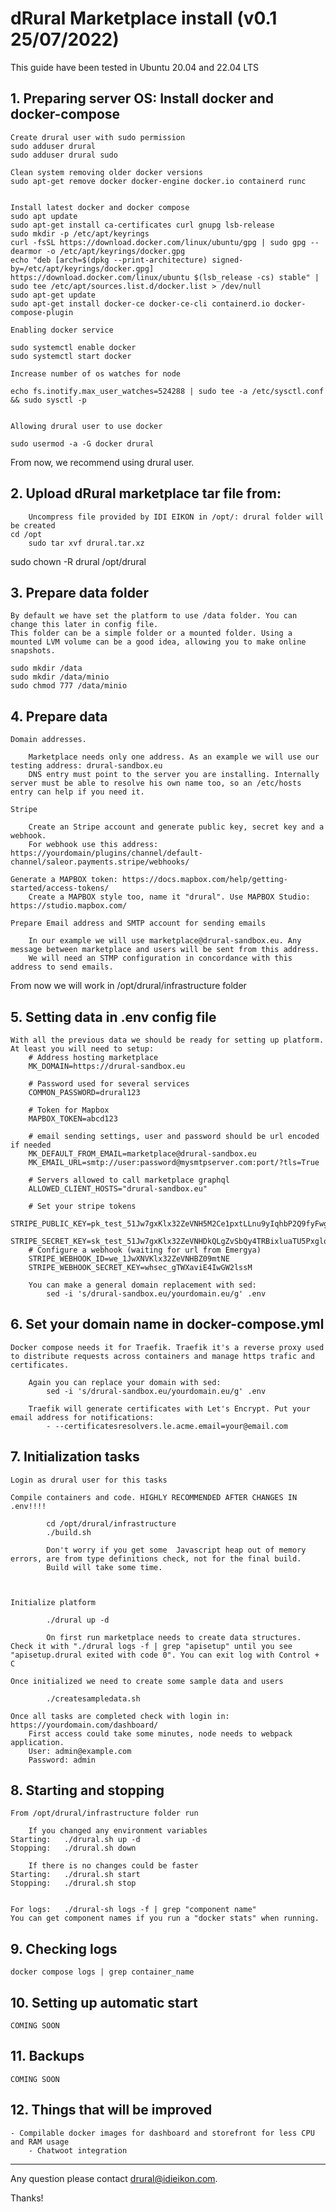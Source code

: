 # dRural Marketplace install (v0.1 25/07/2022)

This guide have been tested in Ubuntu 20.04 and 22.04 LTS

## 1. Preparing server OS: Install docker and docker-compose

    Create drural user with sudo permission
    sudo adduser drural
    sudo adduser drural sudo

    Clean system removing older docker versions
    sudo apt-get remove docker docker-engine docker.io containerd runc


    Install latest docker and docker compose
    sudo apt update
    sudo apt-get install ca-certificates curl gnupg lsb-release
    sudo mkdir -p /etc/apt/keyrings
    curl -fsSL https://download.docker.com/linux/ubuntu/gpg | sudo gpg --dearmor -o /etc/apt/keyrings/docker.gpg
    echo "deb [arch=$(dpkg --print-architecture) signed-by=/etc/apt/keyrings/docker.gpg] https://download.docker.com/linux/ubuntu $(lsb_release -cs) stable" | sudo tee /etc/apt/sources.list.d/docker.list > /dev/null
    sudo apt-get update
    sudo apt-get install docker-ce docker-ce-cli containerd.io docker-compose-plugin

    Enabling docker service

    sudo systemctl enable docker
    sudo systemctl start docker

    Increase number of os watches for node

    echo fs.inotify.max_user_watches=524288 | sudo tee -a /etc/sysctl.conf && sudo sysctl -p


    Allowing drural user to use docker

    sudo usermod -a -G docker drural

From now, we recommend using drural user.

## 2. Upload dRural marketplace tar file from:

    	Uncompress file provided by IDI EIKON in /opt/: drural folder will be created
    cd /opt
    	sudo tar xvf drural.tar.xz

sudo chown -R drural /opt/drural

## 3. Prepare data folder

    By default we have set the platform to use /data folder. You can change this later in config file.
    This folder can be a simple folder or a mounted folder. Using a mounted LVM volume can be a good idea, allowing you to make online snapshots.

    sudo mkdir /data
    sudo mkdir /data/minio
    sudo chmod 777 /data/minio

## 4. Prepare data

    Domain addresses.

    	Marketplace needs only one address. As an example we will use our testing address: drural-sandbox.eu
    	DNS entry must point to the server you are installing. Internally server must be able to resolve his own name too, so an /etc/hosts entry can help if you need it.

    Stripe

    	Create an Stripe account and generate public key, secret key and a webhook.
    	For webhook use this address: https://yourdomain/plugins/channel/default-channel/saleor.payments.stripe/webhooks/

    Generate a MAPBOX token: https://docs.mapbox.com/help/getting-started/access-tokens/
        Create a MAPBOX style too, name it "drural". Use MAPBOX Studio: https://studio.mapbox.com/

    Prepare Email address and SMTP account for sending emails

    	In our example we will use marketplace@drural-sandbox.eu. Any message between marketplace and users will be sent from this address.
    	We will need an STMP configuration in concordance with this address to send emails.

From now we will work in /opt/drural/infrastructure folder

## 5. Setting data in .env config file

    With all the previous data we should be ready for setting up platform. At least you will need to setup:
    	# Address hosting marketplace
    	MK_DOMAIN=https://drural-sandbox.eu

    	# Password used for several services
    	COMMON_PASSWORD=drural123

    	# Token for Mapbox
    	MAPBOX_TOKEN=abcd123

    	# email sending settings, user and password should be url encoded if needed
    	MK_DEFAULT_FROM_EMAIL=marketplace@drural-sandbox.eu
    	MK_EMAIL_URL=smtp://user:password@mysmtpserver.com:port/?tls=True

    	# Servers allowed to call marketplace graphql
    	ALLOWED_CLIENT_HOSTS="drural-sandbox.eu"

    	# Set your stripe tokens
    	STRIPE_PUBLIC_KEY=pk_test_51Jw7gxKlx32ZeVNH5M2Ce1pxtLLnu9yIqhbP2Q9fyFwgcu
    	STRIPE_SECRET_KEY=sk_test_51Jw7gxKlx32ZeVNHDkQLgZvSbQy4TRBixluaTU5PxgloFa
    	# Configure a webhook (waiting for url from Emergya)
    	STRIPE_WEBHOOK_ID=we_1JwXNVKlx32ZeVNHBZ09mtNE
    	STRIPE_WEBHOOK_SECRET_KEY=whsec_gTWXaviE4IwGW2lssM

        You can make a general domain replacement with sed:
            sed -i 's/drural-sandbox.eu/yourdomain.eu/g' .env

## 6. Set your domain name in docker-compose.yml

    Docker compose needs it for Traefik. Traefik it's a reverse proxy used to distribute requests across containers and manage https trafic and certificates.

        Again you can replace your domain with sed:
            sed -i 's/drural-sandbox.eu/yourdomain.eu/g' .env

        Traefik will generate certificates with Let's Encrypt. Put your email address for notifications:
            - --certificatesresolvers.le.acme.email=your@email.com

## 7. Initialization tasks

    Login as drural user for this tasks

    Compile containers and code. HIGHLY RECOMMENDED AFTER CHANGES IN .env!!!!

            cd /opt/drural/infrastructure
            ./build.sh

            Don't worry if you get some  Javascript heap out of memory errors, are from type definitions check, not for the final build.
            Build will take some time.



    Initialize platform

            ./drural up -d

            On first run marketplace needs to create data structures. Check it with "./drural logs -f | grep "apisetup" until you see "apisetup.drural exited with code 0". You can exit log with Control + C

    Once initialized we need to create some sample data and users

            ./createsampledata.sh

    Once all tasks are completed check with login in: https://yourdomain.com/dashboard/
        First access could take some minutes, node needs to webpack application.
    	User: admin@example.com
    	Password: admin

## 8. Starting and stopping

    From /opt/drural/infrastructure folder run

        If you changed any environment variables
    Starting:	./drural.sh up -d
    Stopping:	./drural.sh down

        If there is no changes could be faster
    Starting:	./drural.sh start
    Stopping:	./drural.sh stop


    For logs:	./drural-sh logs -f | grep "component name"
    You can get component names if you run a "docker stats" when running.

## 9. Checking logs

    docker compose logs | grep container_name

## 10. Setting up automatic start

    COMING SOON

## 11. Backups

    COMING SOON

## 12. Things that will be improved

    - Compilable docker images for dashboard and storefront for less CPU and RAM usage
        - Chatwoot integration

---

Any question please contact drural@idieikon.com.

Thanks!
